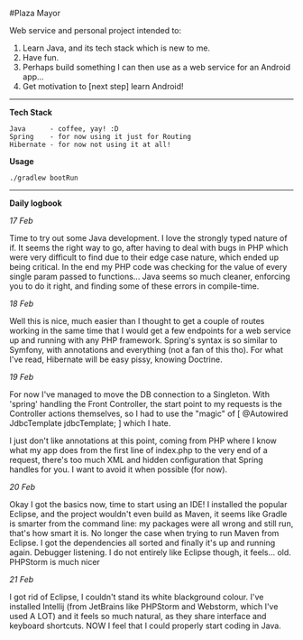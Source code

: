 #Plaza Mayor

Web service and personal project intended to:

1. Learn Java, and its tech stack which is new to me.
2. Have fun.
3. Perhaps build something I can then use as a web service for an Android app...
4. Get motivation to [next step] learn Android!

---

**Tech Stack**

	Java      - coffee, yay! :D
	Spring    - for now using it just for Routing
	Hibernate - for now not using it at all!

**Usage**

	./gradlew bootRun

---

**Daily logbook**

*17 Feb*

Time to try out some Java development. I love the strongly typed nature of if. It seems the right way to go, after having to deal with bugs in PHP which were very difficult to find due to their edge case nature, which ended up being critical. In the end my PHP code was checking for the value of every single param passed to functions... Java seems so much cleaner, enforcing you to do it right, and finding some of these errors in compile-time. 

*18 Feb*

Well this is nice, much easier than I thought to get a couple of routes working in the same time that I would get a few endpoints for a web service up and running with any PHP framework. Spring's syntax is so similar to Symfony, with annotations and everything (not a fan of this tho). For what I've read, Hibernate will be easy pissy, knowing Doctrine.

*19 Feb*

For now I've managed to move the DB connection to a Singleton. With 'spring' handling the Front Controller, the start point to my requests is the Controller actions themselves, so I had to use the "magic" of [ @Autowired JdbcTemplate jdbcTemplate; ] which I hate. 

I just don't like annotations at this point, coming from PHP where I know what my app does from the first line of index.php to the very end of a request, there's too much XML and hidden configuration that Spring handles for you. I want to avoid it when possible (for now).

*20 Feb*

Okay I got the basics now, time to start using an IDE! I installed the popular Eclipse, and the project wouldn't even build as Maven, it seems like Gradle is smarter from the command line: my packages were all wrong and still run, that's how smart it is. No longer the case when trying to run Maven from Eclipse. I got the dependencies all sorted and finally it's up and running again. Debugger listening. I do not entirely like Eclipse though, it feels... old. PHPStorm is much nicer

*21 Feb*

I got rid of Eclipse, I couldn't stand its white blackground colour. I've installed Intellij (from JetBrains like PHPStorm and Webstorm, which I've used A LOT) and it feels so much natural, as they share interface and keyboard shortcuts. NOW I feel that I could properly start coding in Java.

